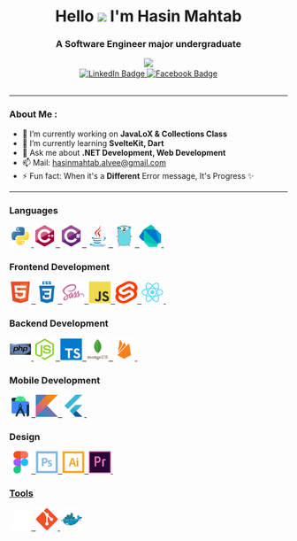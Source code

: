 ### 
<div id="header" align="center">

  <h1>Hello <img src="https://raw.githubusercontent.com/MartinHeinz/MartinHeinz/master/wave.gif" height="35"> I'm Hasin Mahtab</h1>
  <h3>A Software Engineer major undergraduate</h3>
  
  <img src="https://d2xrkn56aw2rdo.cloudfront.net/icc/assets/Mobile/Loading_Blue.gif" width="100"/>
  
  <div id="badges">
  <a href="https://www.linkedin.com/in/hasin-mahtab-4b9640217/">
    <img src="https://img.shields.io/badge/LinkedIn-grey?style=for-the-badge&logo=linkedin&logoColor=blue" alt="LinkedIn Badge"/>
  </a>
  <a href="https://www.facebook.com/hasinmahtab.alvee/">
    <img src="https://img.shields.io/badge/Facebook-blue?style=for-the-badge&logo=facebook&logoColor=white" alt="Facebook Badge"/>
  </a>
</div>
  
  <img src="https://komarev.com/ghpvc/?username=hasin023&style=rounded-square&color=blue" alt=""/>
   
</div>

---

###  About Me :

- 🔭 I’m currently working on **JavaLoX & Collections Class**
- 🌱 I’m currently learning **SvelteKit, Dart**
- 💬 Ask me about **.NET Development, Web Development**
- 📫 Mail: hasinmahtab.alvee@gmail.com
- ⚡ Fun fact: When it's a **Different** Error message, It's Progress ✨

---

###  Languages

<div>

  <a href="https://www.python.org/">
  <img src="https://github.com/hasin023/DevIcons/blob/main/icons/python/python-original.svg" title="Python" **alt="Python" width="40" height="40"/>
  </a>
  
  <a href="https://www.w3schools.com/cpp/cpp_intro.asp">
  <img src="https://github.com/hasin023/DevIcons/blob/main/icons/cplusplus/cplusplus-original.svg" title="C++" alt="C++" width="40" height="40"/>&nbsp;
  </a>
  
  <a href="https://learn.microsoft.com/en-us/dotnet/csharp/">
  <img src="https://github.com/hasin023/DevIcons/blob/main/icons/csharp/csharp-original.svg" title="C#" alt="C#" width="40" height="40"/>&nbsp;
  </a>

  <a href="https://www.java.com/en/">
  <img src="https://github.com/hasin023/DevIcons/blob/main/icons/java/java-original.svg" title="Java" alt="Java" width="40" height="40"/>&nbsp;
  </a>

  <a href="https://go.dev/">
  <img src="https://github.com/hasin023/DevIcons/blob/main/icons/go/go-original.svg" title="GoLang" alt="GoLang" width="40" height="40"/>&nbsp;
  </a>
  
<!--
  <a href="https://www.arduino.cc/">
  <img src="https://github.com/hasin023/DevIcons/blob/main/icons/arduino/arduino-original.svg" title="Arduino" **alt="Arduino" width="40" height="40"/>
  </a>
-->

  <a href="https://dart.dev/">
  <img src="https://github.com/hasin023/DevIcons/blob/main/icons/dart/dart-original.svg"  title="Dart" alt="Dart" width="40" height="40"/>&nbsp;
  </a>

</div>

###  Frontend Development

<div>

  <a href="https://html.com/html5/">
  <img src="https://github.com/hasin023/DevIcons/blob/main/icons/html5/html5-original.svg" title="HTML5" alt="HTML" width="40" height="40"/>&nbsp;
  </a>
  <a href="https://www.w3schools.com/css/">
  <img src="https://github.com/hasin023/DevIcons/blob/main/icons/css3/css3-plain-wordmark.svg"  title="CSS3" alt="CSS" width="40" height="40"/>&nbsp;
  </a>
  <a href="https://sass-lang.com/">
  <img src="https://github.com/hasin023/DevIcons/blob/main/icons/sass/sass-original.svg"  title="Sass" alt="Sass" width="40" height="40"/>&nbsp;
  </a>
  
  <a href="https://developer.mozilla.org/en-US/docs/Web/JavaScript">
  <img src="https://github.com/hasin023/DevIcons/blob/main/icons/javascript/javascript-original.svg" title="JavaScript" alt="JavaScript" width="40" height="40"/>&nbsp;
  </a>

  <a href="https://svelte.dev/">
  <img src="https://github.com/hasin023/DevIcons/blob/main/icons/svelte/svelte-original.svg" title="Svelte" alt="Svelte " width="40" height="40"/>&nbsp;
  </a>
  
  <a href="https://react.dev/">
  <img src="https://github.com/hasin023/DevIcons/blob/main/icons/react/react-original.svg"  title="ReactJS" alt="ReactJS" width="40" height="40"/>&nbsp;
  </a>
  
</div>

###  Backend Development

<div>

<!--   
  <a href="https://azure.microsoft.com/en-us">
  <img src="https://github.com/hasin023/DevIcons/blob/main/icons/azure/azure-original.svg" title="Azure" alt="Azure" width="40" height="40"/>&nbsp;
  </a>

  <a href="https://www.mysql.com/">
  <img src="https://github.com/hasin023/DevIcons/blob/main/icons/mysql/mysql-original-wordmark.svg" title="MySQL"  alt="MySQL" width="40" height="40"/>&nbsp;
  </a>

-->
  

  <a href="https://www.php.net/">
  <img src="https://github.com/hasin023/DevIcons/blob/main/icons/php/php-original.svg" title="PHP" alt="PHP" width="40" height="40"/>
  </a>

  <a href="https://nodejs.org/en">
  <img src="https://github.com/hasin023/DevIcons/blob/main/icons/nodejs/nodejs-original.svg" title="NodeJS"  alt="NodeJS" width="40" height="40"/>&nbsp;
  </a>

  <a href="https://www.typescriptlang.org/">
  <img src="https://github.com/devicons/devicon/blob/master/icons/typescript/typescript-original.svg" title="TypeScript" alt="TypeScript" width="40" height="40"/>&nbsp;
  </a>

  <a href="https://www.mongodb.com/">
  <img src="https://github.com/hasin023/DevIcons/blob/main/icons/mongodb/mongodb-original-wordmark.svg" title="MongoDB" alt="MongoDB" width="40" height="40"/>&nbsp;
  </a>

  <a href="https://firebase.google.com/">
  <img src="https://github.com/hasin023/DevIcons/blob/main/icons/firebase/firebase-plain.svg" title="Firebase" alt="Firebase" width="40" height="40"/>&nbsp;
  </a>

  </div>

  ### Mobile Development

<div>

  <a href="https://developer.android.com/">
  <img src="https://github.com/hasin023/DevIcons/blob/main/icons/androidstudio/androidstudio-original.svg"  title="Android Studio" alt="Android Studio" width="40" height="40"/>&nbsp;
  </a>

  <a href="https://kotlinlang.org/">
  <img src="https://github.com/hasin023/DevIcons/blob/main/icons/kotlin/kotlin-original.svg"  title="Kotlin" alt="Kotlin" width="40" height="40"/>&nbsp;
  </a>

  <a href="https://flutter.dev/">
  <img src="https://github.com/hasin023/DevIcons/blob/main/icons/flutter/flutter-original.svg"  title="Flutter" alt="Flutter" width="40" height="40"/>&nbsp;
  </a>
  
</div>

### Design

<div>
  
  <a href="https://www.figma.com/ui-design-tool/">
  <img src="https://github.com/hasin023/DevIcons/blob/main/icons/figma/figma-original.svg" title="Figma" alt="Figma " width="40" height="40"/>&nbsp;
  </a>
  
  <a href="https://www.adobe.com/products/photoshop.html">
  <img src="https://github.com/hasin023/DevIcons/blob/main/icons/photoshop/photoshop-line.svg" title="Photoshop" alt="Photoshop" width="40" height="40"/>&nbsp;
  </a>
  
  <a href="https://www.adobe.com/products/illustrator.html">
  <img src="https://github.com/hasin023/DevIcons/blob/main/icons/illustrator/illustrator-line.svg" title="Illustrator" alt="Illustrator" width="40" height="40"/>&nbsp;
  </a>
  
  <a href="https://www.adobe.com/products/premiere.html">
  <img src="https://github.com/hasin023/DevIcons/blob/main/icons/premierepro/premierepro-original.svg" title="Premiere" alt="Premiere" width="40" height="40"/>&nbsp;
  
</div>

### Tools

<div>

  <a href="https://www.latex-project.org/">
  <img src="https://github.com/hasin023/DevIcons/blob/main/icons/latex/latex_white.svg" title="LaTex" alt="LaTex" width="40" height="40"/>&nbsp;
  </a>

  <a href="https://git-scm.com/">
  <img src="https://github.com/hasin023/DevIcons/blob/main/icons/git/git-original.svg" title="Git" **alt="Git" width="40" height="40"/>
  </a>

   <a href="https://www.docker.com/">
  <img src="https://github.com/hasin023/DevIcons/blob/main/icons/docker/docker-original.svg" title="Docker" **alt="Docker" width="40" height="40"/>
  </a>

<!-- 
  <a href="https://kubernetes.io/">
  <img src="https://github.com/hasin023/DevIcons/blob/main/icons/kubernetes/kubernetes-plain.svg" title="Kubernetes" **alt="Kubernetes" width="40" height="40"/>
  </a>
-->
</div>
